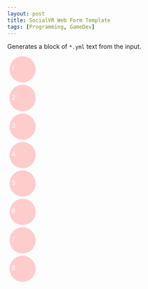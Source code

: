 ```yaml
---
layout: post
title: SocialVR Web Form Template
tags: [Programming, GameDev]
---
```



Generates a block of `*.yml` text from the input.



<style type="text/css">
  #drag-1, #drag-2, #drag-3, #drag-4, #drag-5, #drag-6, #drag-7, #drag-8{
  width: 50px;
  height: 50px;
  min-height: 3.5em;
  margin: 1%;

  background-color: #ffcccc;
  color: white;

  border-radius: 4em;
  padding: 1%;

  -webkit-transform: translate(0px, 0px);
          transform: translate(0px, 0px);
}

#drag-me::before {
  content: "#" attr(id);
  font-weight: bold;
}
</style>



<div id="drag-1" class="draggable">
  <p> 1 </p>
</div>
<div id="drag-2" class="draggable">
    <p> 2 </p>
</div>
<div id="drag-3" class="draggable">
    <p> 3 </p>
</div>
<div id="drag-4" class="draggable">
    <p> 4 </p>
</div>
<div id="drag-5" class="draggable">
    <p> 5 </p>
</div>
<div id="drag-6" class="draggable">
    <p> 6 </p>
</div>
<div id="drag-7" class="draggable">
    <p> 7 </p>
</div>
<div id="drag-8" class="draggable">
    <p> 8 </p>
</div>


<script src="{{site.baseurl}}/code/lib/interact.js"></script>

<form id="form" onchange="window.submit()"></form>

<script type="text/javascript" src="{{site.baseurl}}/code/templateForm.js"></script>



<script>
  function handleFileSelect(e) {
    var files = e.target.files; // FileList object

    // Loop through the FileList and render image files as thumbnails.
    for (var i = 0, f; f = files[i]; i++) {

      // Only process image files.
      if (!f.type.match('image.*')) continue;

      var reader = new FileReader();

      reader.onload = (function(theFile) {
        return function(e) {
          var span = document.createElement('span');
          span.innerHTML = ['<img class="thumb" src="', e.target.result,
                            '" title="', escape(theFile.name), '"/>'].join('');
          document.getElementById('span').insertBefore(span, null);
        };
      })(f);

      reader.readAsDataURL(f);
    }
  }

  document.getElementById('form').addEventListener('change', handleFileSelect, false);
</script>




